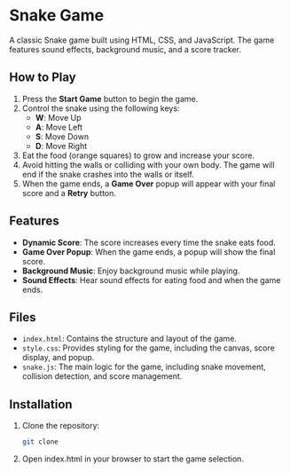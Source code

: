 # Snake Game

A classic Snake game built using HTML, CSS, and JavaScript. The game features sound effects, background music, and a score tracker.

## How to Play

1. Press the **Start Game** button to begin the game.
2. Control the snake using the following keys:
   - **W**: Move Up
   - **A**: Move Left
   - **S**: Move Down
   - **D**: Move Right
3. Eat the food (orange squares) to grow and increase your score.
4. Avoid hitting the walls or colliding with your own body. The game will end if the snake crashes into the walls or itself.
5. When the game ends, a **Game Over** popup will appear with your final score and a **Retry** button.

## Features

- **Dynamic Score**: The score increases every time the snake eats food.
- **Game Over Popup**: When the game ends, a popup will show the final score.
- **Background Music**: Enjoy background music while playing. 
- **Sound Effects**: Hear sound effects for eating food and when the game ends.

## Files

- `index.html`: Contains the structure and layout of the game.
- `style.css`: Provides styling for the game, including the canvas, score display, and popup.
- `snake.js`: The main logic for the game, including snake movement, collision detection, and score management.

## Installation

1. Clone the repository:
   ```bash
   git clone 
2. Open index.html in your browser to start the game selection.